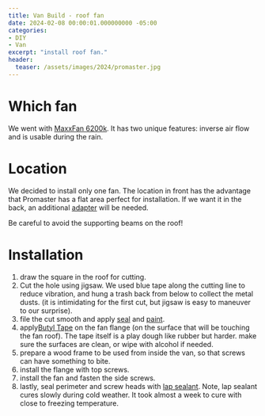 ```yaml
---
title: Van Build - roof fan
date: 2024-02-08 00:00:01.000000000 -05:00
categories:
- DIY
- Van
excerpt: "install roof fan."
header:
  teaser: /assets/images/2024/promaster.jpg 
---
```


# Which fan

We went with [MaxxFan 6200k](https://www.amazon.com/gp/product/B002OW5JIU/ref=ppx_od_dt_b_asin_title_s00?ie=UTF8&psc=1). It has two unique features: inverse air flow and is usable during the rain.

# Location

We decided to install only one fan. The location in front has the advantage that Promaster has a flat area perfect for installation. If we want it in the back, an additional [adapter](https://www.ebay.com/itm/142478235445?mkcid=16&mkevt=1&mkrid=711-127632-2357-0&ssspo=alIbFw-4T36&sssrc=4429486&ssuid=6ivc7fW-TsC&var=&widget_ver=artemis&media=COPY) will be needed. 

Be careful to avoid the supporting beams on the roof!

# Installation

1. draw the square in the roof for cutting.
1. Cut the hole using jigsaw. We used blue tape along the cutting line to reduce vibration, and hung a trash back from below to collect the metal dusts. (it is intimidating for the first cut, but jigsaw is easy to maneuver to our surprise).
1. file the cut smooth and apply [seal]( https://www.homedepot.com/p/Rust-Oleum-Stops-Rust-12-oz-Protective-Enamel-Flat-White-Spray-Paint-7790830/100196386) and [paint](https://www.homedepot.com/p/Rust-Oleum-Stops-Rust-12-oz-Flat-White-Clean-Metal-Primer-Spray-7780830/100143442).
1. apply[Butyl Tape](https://a.co/d/4PnHXlF) on the fan flange (on the surface that will be touching the fan roof). The tape itself is a play dough like rubber but harder. make sure the surfaces are clean, or wipe with alcohol if needed.
1. prepare a wood frame to be used from inside the van, so that screws can have something to bite.
1. install the flange with top screws.
1. install the fan and fasten the side screws.
1. lastly, seal perimeter and screw heads with [lap sealant](https://www.amazon.com/gp/product/B000BRF7QE?ie=UTF8&linkCode=sl1&tag=laurenlawliss-20&linkId=f5c0ad7a0bd6d11138f3e75c2eae42d0&language=en_US&ref_=as_li_ss_tl). Note, lap sealant cures slowly during cold weather. It took almost a week to cure with close to freezing temperature.



